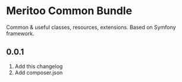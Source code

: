 # Meritoo Common Bundle
Common & useful classes, resources, extensions. Based on Symfony framework.

## 0.0.1

1. Add this changelog
2. Add composer.json
